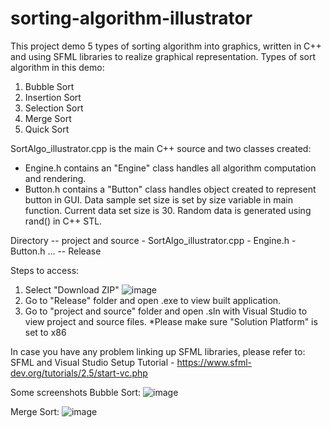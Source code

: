 # sorting-algorithm-illustrator
This project demo 5 types of sorting algorithm into graphics,
written in C++ and using SFML libraries to realize graphical representation.
Types of sort algorithm in this demo:
1. Bubble Sort
2. Insertion Sort
3. Selection Sort
4. Merge Sort
5. Quick Sort

SortAlgo_illustrator.cpp is the main C++ source and two classes created:
- Engine.h contains an "Engine" class handles all algorithm computation and rendering.
- Button.h contains a "Button" class handles object created to represent button in GUI.
Data sample set size is set by size variable in main function. Current data set size is 30.
Random data is generated using rand() in C++ STL.

Directory
	-- project and source
		- SortAlgo_illustrator.cpp
		- Engine.h
		- Button.h
		...
	-- Release

Steps to access:
1. Select "Download ZIP" ![image](https://user-images.githubusercontent.com/87348560/129514145-cffe5a7d-0b2a-4861-9afd-c1c6ff9b65c1.png)
2. Go to "Release" folder and open .exe to view built application.
3. Go to "project and source" folder and open .sln with Visual Studio to view project and source files.
	*Please make sure "Solution Platform" is set to x86

In case you have any problem linking up SFML libraries, please refer to:
SFML and Visual Studio Setup Tutorial - https://www.sfml-dev.org/tutorials/2.5/start-vc.php

Some screenshots
Bubble Sort:
![image](https://user-images.githubusercontent.com/87348560/129514357-2efb2a09-80f6-49d4-9072-48546c0fd220.png)

Merge Sort:
![image](https://user-images.githubusercontent.com/87348560/129514275-9dec6785-c490-44ca-a002-2bc7cecdd084.png)


